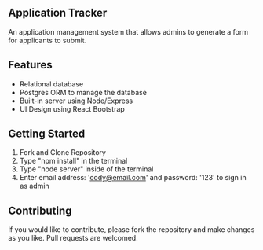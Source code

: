 ## Application Tracker

An application management system that allows admins to generate a form for applicants to submit. 

## Features
* Relational database  
* Postgres ORM to manage the database
* Built-in server using Node/Express 
* UI Design using React Bootstrap 

## Getting Started 


1. Fork and Clone Repository
2. Type "npm install" in the terminal 
3. Type "node server" inside of the terminal
4. Enter email address: 'cody@email.com' and password: '123' to sign in as admin 

## Contributing 

If you would like to contribute, please fork the repository and make changes as you like. Pull requests are welcomed.


